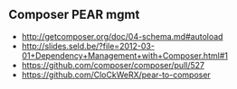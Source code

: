 
## Composer PEAR mgmt

*  http://getcomposer.org/doc/04-schema.md#autoload
*  http://slides.seld.be/?file=2012-03-01+Dependency+Management+with+Composer.html#1
*  https://github.com/composer/composer/pull/527
*  https://github.com/CloCkWeRX/pear-to-composer

